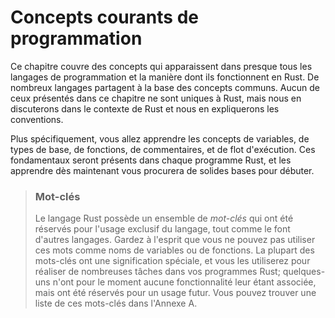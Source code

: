 <!--
# Common Programming Concepts
-->

# Concepts courants de programmation

<!--
This chapter covers concepts that appear in almost every programming language
and how they work in Rust. Many programming languages have much in common at
their core. None of the concepts presented in this chapter are unique to Rust,
but we’ll discuss them in the context of Rust and explain the conventions
around using these concepts.
-->

Ce chapitre couvre des concepts qui apparaissent dans presque tous les langages
de programmation et la manière dont ils fonctionnent en Rust. De nombreux
langages partagent à la base des concepts communs. Aucun de ceux présentés dans
ce chapitre ne sont uniques à Rust, mais nous en discuterons dans le contexte
de Rust et nous en expliquerons les conventions.

<!--
Specifically, you’ll learn about variables, basic types, functions, comments,
and control flow. These foundations will be in every Rust program, and learning
them early will give you a strong core to start from.
-->

Plus spécifiquement, vous allez apprendre les concepts de variables, de types
de base, de fonctions, de commentaires, et de flot d'exécution. Ces
fondamentaux seront présents dans chaque programme Rust, et les apprendre dès
maintenant vous procurera de solides bases pour débuter.

<!--
> #### Keywords
>
> The Rust language has a set of *keywords* that are reserved for use by
> the language only, much as in other languages. Keep in mind that you cannot
> use these words as names of variables or functions. Most of the keywords have
> special meanings, and you’ll be using them to do various tasks in your Rust
> programs; a few have no current functionality associated with them but have
> been reserved for functionality that might be added to Rust in the future. You
> can find a list of the keywords in Appendix A.
-->


> ### Mot-clés
>
> Le langage Rust possède un ensemble de *mot-clés* qui ont été réservés pour
> l'usage exclusif du langage, tout comme le font d'autres langages. Gardez à
> l'esprit que vous ne pouvez pas utiliser ces mots comme noms de variables ou
> de fonctions. La plupart des mots-clés ont une signification spéciale, et
> vous les utiliserez pour réaliser de nombreuses tâches dans vos programmes
> Rust; quelques-uns n'ont pour le moment aucune fonctionnalité leur étant
> associée, mais ont été réservés pour un usage futur. Vous pouvez trouver une
> liste de ces mots-clés dans l'Annexe A.
